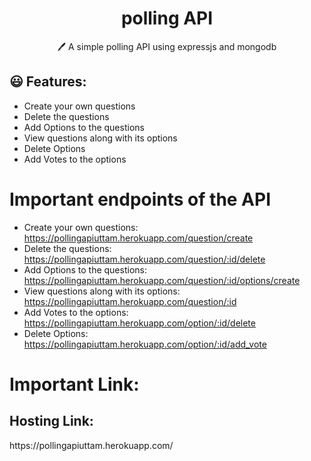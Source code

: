 <h1 align="center">polling API</h1> 
<p align="center">
  🖊️ A simple polling API using expressjs and mongodb
</p>

## 😃 Features:

- Create your own questions
- Delete the questions
- Add Options to the questions
- View questions along with its options
- Delete Options
- Add Votes to the options

# Important endpoints of the API

- Create your own questions: https://pollingapiuttam.herokuapp.com/question/create
- Delete the questions: https://pollingapiuttam.herokuapp.com/question/:id/delete
- Add Options to the questions: https://pollingapiuttam.herokuapp.com/question/:id/options/create
- View questions along with its options: https://pollingapiuttam.herokuapp.com/question/:id
- Add Votes to the options: https://pollingapiuttam.herokuapp.com/option/:id/delete
- Delete Options: https://pollingapiuttam.herokuapp.com/option/:id/add_vote

# Important Link:

<h2>Hosting Link:</h2>  https://pollingapiuttam.herokuapp.com/
